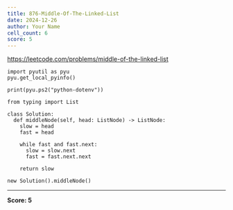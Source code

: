 ```yaml
---
title: 876-Middle-Of-The-Linked-List
date: 2024-12-26
author: Your Name
cell_count: 6
score: 5
---
```


https://leetcode.com/problems/middle-of-the-linked-list


```
import pyutil as pyu
pyu.get_local_pyinfo()
```


```
print(pyu.ps2("python-dotenv"))
```


```
from typing import List
```


```
class Solution:
  def middleNode(self, head: ListNode) -> ListNode:
    slow = head
    fast = head

    while fast and fast.next:
      slow = slow.next
      fast = fast.next.next

    return slow
```


```
new Solution().middleNode()
```


---
**Score: 5**